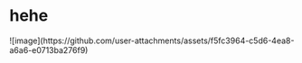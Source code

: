<h1> hehe</h1>
![image](https://github.com/user-attachments/assets/f5fc3964-c5d6-4ea8-a6a6-e0713ba276f9)
